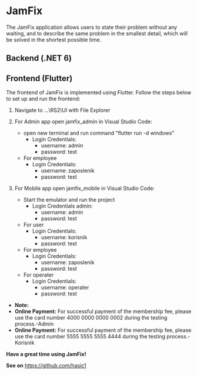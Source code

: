 # JamFix

The JamFix application allows users to state their problem without any waiting, and to describe the same problem in the smallest detail, which will be solved in the shortest possible time.

## Backend (.NET 6)

## Frontend (Flutter)

The frontend of JamFix is implemented using Flutter. Follow the steps below to set up and run the frontend:

1. Navigate to ...\RS2\UI with File Explorer
2.  For Admin app open jamfix_admin in Visual Studio Code:
    - open new terminal and run command "flutter run -d windows"
        - Login Credentials: 
            - username: admin
            - password: test
    - For employee
        - Login Credentials: 
            - username: zaposlenik
            - password: test

3.  For Mobile app open jamfix_mobile in Visual Studio Code:
    - Start the emulator and run the project
        - Login Credentials admin: 
            - username: admin
            - password: test
    - For user
        - Login Credentials: 
            - username: korisnik
            - password: test
    - For employee
        - Login Credentials: 
            - username: zaposlenik
            - password: test
    - For operater
        - Login Credentials: 
            - username: operater
            - password: test

- **Note:** 
- **Online Payment:** For successful payment of the membership fee, please use the card number 4000 0000 0000 0002 during the testing process.-Admin
- **Online Payment:** For successful payment of the membership fee, please use the card number 5555 5555 5555 4444 during the testing process.-Korisnik

**Have a great time using JamFix!**

**See on** https://github.com/hasic1








   